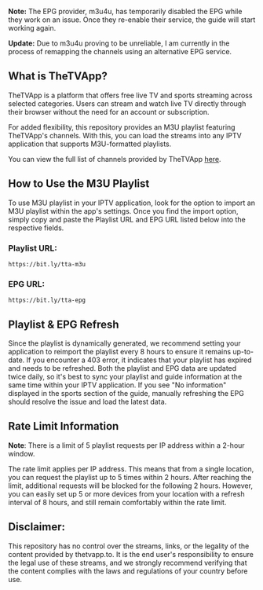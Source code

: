 **Note:** The EPG provider, m3u4u, has temporarily disabled the EPG while they work on an issue. Once they re-enable their service, the guide will start working again.

**Update:** Due to m3u4u proving to be unreliable, I am currently in the process of remapping the channels using an alternative EPG service.

## What is TheTVApp?

TheTVApp is a platform that offers free live TV and sports streaming across selected categories. Users can stream and watch live TV directly through their browser without the need for an account or subscription.

For added flexibility, this repository provides an M3U playlist featuring TheTVApp's channels. With this, you can load the streams into any IPTV application that supports M3U-formatted playlists.

You can view the full list of channels provided by TheTVApp [here](http://href.li/https://thetvapp.to/).

## How to Use the M3U Playlist

To use M3U playlist in your IPTV application, look for the option to import an M3U playlist within the app's settings. Once you find the import option, simply copy and paste the Playlist URL and EPG URL listed below into the respective fields.

### Playlist URL:
``https://bit.ly/tta-m3u``

### EPG URL:
``https://bit.ly/tta-epg``

## Playlist & EPG Refresh

Since the playlist is dynamically generated, we recommend setting your application to reimport the playlist every 8 hours to ensure it remains up-to-date. If you encounter a 403 error, it indicates that your playlist has expired and needs to be refreshed. Both the playlist and EPG data are updated twice daily, so it's best to sync your playlist and guide information at the same time within your IPTV application. If you see "No information" displayed in the sports section of the guide, manually refreshing the EPG should resolve the issue and load the latest data.

## Rate Limit Information

**Note**: There is a limit of 5 playlist requests per IP address within a 2-hour window.

The rate limit applies per IP address. This means that from a single location, you can request the playlist up to 5 times within 2 hours. After reaching the limit, additional requests will be blocked for the following 2 hours. However, you can easily set up 5 or more devices from your location with a refresh interval of 8 hours, and still remain comfortably within the rate limit.


## Disclaimer:

This repository has no control over the streams, links, or the legality of the content provided by thetvapp.to. It is the end user's responsibility to ensure the legal use of these streams, and we strongly recommend verifying that the content complies with the laws and regulations of your country before use.


